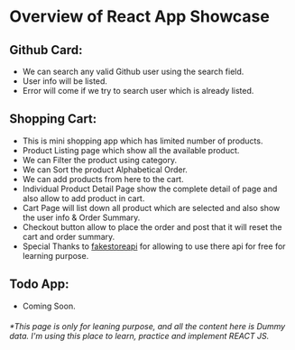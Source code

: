 # Overview of React App Showcase
## Github Card:
- We can search any valid Github user using the search field.
- User info will be listed.
- Error will come if we try to search user which is already listed.

## Shopping Cart:
- This is mini shopping app which has limited number of products.
- Product Listing page which show all the available product.
- We can Filter the product using category.
- We can Sort the product Alphabetical Order.
- We can add products from here to the cart.
- Individual Product Detail Page show the complete detail of page and also allow to add product in cart.
- Cart Page will list down all product which are selected and also show the user info & Order Summary.
- Checkout button allow to place the order and post that it will reset the cart and order summary.
- Special Thanks to [fakestoreapi](https://fakestoreapi.com/) for allowing to use there api for free for learning purpose.

## Todo App:
- Coming Soon.

###### *This page is only for leaning purpose, and all the content here is Dummy data. I'm using this place to learn, practice and implement REACT JS.